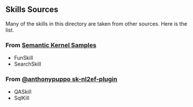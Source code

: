 ## Skills Sources
Many of the skills in this directory are taken from other sources. Here is the list.

### From [Semantic Kernel Samples](https://github.com/microsoft/semantic-kernel/tree/main/samples/skills)
- FunSkill
- SearchSkill

### From [@anthonypuppo sk-nl2ef-plugin](https://github.com/anthonypuppo/sk-nl2ef-plugin)
- QASkill
- SqlKill